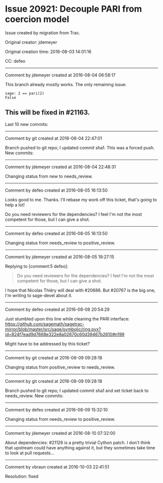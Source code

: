# Issue 20921: Decouple PARI from coercion model

Issue created by migration from Trac.

Original creator: jdemeyer

Original creation time: 2016-08-03 14:01:16

CC:  defeo




---

Comment by jdemeyer created at 2016-08-04 06:58:17

This branch already mostly works. The only remaining issue:

```
sage: 2 == pari(2)
False
```


This will be fixed in #21163.
----
Last 10 new commits:


---

Comment by git created at 2016-08-04 22:47:01

Branch pushed to git repo; I updated commit sha1. This was a forced push. New commits:


---

Comment by jdemeyer created at 2016-08-04 22:48:31

Changing status from new to needs_review.


---

Comment by defeo created at 2016-08-05 16:13:50

Looks good to me. Thanks. I'll rebase my work off this ticket, that's going to help a lot!

Do you need reviewers for the dependencies? I feel I'm not the most competent for those, but I can give a shot.


---

Comment by defeo created at 2016-08-05 16:13:50

Changing status from needs_review to positive_review.


---

Comment by jdemeyer created at 2016-08-05 19:27:15

Replying to [comment:5 defeo]:
> Do you need reviewers for the dependencies? I feel I'm not the most competent for those, but I can give a shot.

I hope that Nicolas Thiéry will deal with #20686. But #20767 is the big one, I'm writing to sage-devel about it.


---

Comment by defeo created at 2016-08-08 20:54:29

Just stumbled upon this line while cleaning the PARI interface: https://github.com/sagemath/sagetrac-mirror/blob/master/src/sage/symbolic/ring.pyx?id=824f7ead9d7668e322e8a02670c60d39467b2610#n199

Might have to be addressed by this ticket?


---

Comment by git created at 2016-08-09 09:28:18

Changing status from positive_review to needs_review.


---

Comment by git created at 2016-08-09 09:28:18

Branch pushed to git repo; I updated commit sha1 and set ticket back to needs_review. New commits:


---

Comment by defeo created at 2016-08-09 15:32:10

Changing status from needs_review to positive_review.


---

Comment by jdemeyer created at 2016-08-10 07:32:00

About dependencies: #21126 is a pretty trivial Cython patch. I don't think that upstream could have anything against it, but they sometimes take time to look at pull requests...


---

Comment by vbraun created at 2016-10-03 22:41:51

Resolution: fixed

